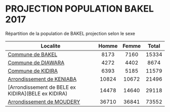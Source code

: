 # PROJECTION POPULATION BAKEL 2017
	
Répartition de la population de BAKEL projection selon le sexe
	
| Localite  | Homme | Femme | Total |
| --------- |:-----:|:-----:|:-----:|
| [Commune de BAKEL](BAKEL) | 8173 | 7160 | 15334 |
| [Commune de DIAWARA](DIAWARA) | 4272 | 4402 | 8674 |
| [Commune de KIDIRA](KIDIRA) | 6393 | 5185 | 11579 |
| [Arrondissement de KENIABA](KENIABA) | 10824 | 10672 | 21496 |
| [Arrondissement de BELE ex KIDIRA](BELE ex KIDIRA) | 14478 | 14640 | 29118 |
| [Arrondissement de MOUDERY](MOUDERY) | 36710 | 36841 | 73552 |
